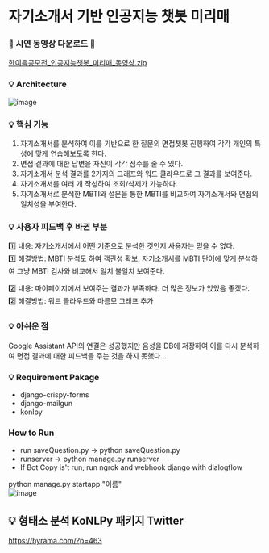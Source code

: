 # 자기소개서 기반 인공지능 챗봇 미리매


### 💎 시연 동영상 다운로드 💎
[한이음공모전_인공지능챗봇_미리매_동영상.zip](https://github.com/seeheee/interview_chatbot_last/files/6799342/_._._.zip)


### 💡 Architecture
![image](https://user-images.githubusercontent.com/53335160/125192436-d3aeb480-e282-11eb-8662-c5e7adabdd8e.png)


### 💡 핵심 기능
1. 자기소개서를 분석하여 이를 기반으로 한 질문의 면접챗봇 진행하여 각각 개인의 특성에 맞게 연습해보도록 한다.
2. 면접 결과에 대한 답변을 자신이 각각 점수를 줄 수 있다.
3. 자기소개서 분석 결과를 2가지의 그래프와 워드 클라우드로 그 결과를 보여준다.
4. 자기소개서를 여러 개 작성하여 조회/삭제가 가능하다.
5. 자기소개서로 분석한 MBTI와 설문을 통한 MBTI를 비교하여 자기소개서와 면접의 일치성을 부여한다.


### 💡 사용자 피드백 후 바뀐 부분
1️⃣ 내용: 자기소개서에서 어떤 기준으로 분석한 것인지 사용자는 믿을 수 없다.<br>
1️⃣ 해결방법: MBTI 분석도 하여 객관성 확보, 자기소개서를 MBTI 단어에 맞게 분석하여 그냥 MBTI 검사와 비교해서 일치 불일치 보여준다.<br>

2️⃣ 내용: 마이페이지에서 보여주는 결과가 부족하다. 더 많은 정보가 있었음 좋겠다.<br>
2️⃣ 해결방법: 워드 클라우드와 마름모 그래프 추가<br>

### 💡 아쉬운 점
Google Assistant API의 연결은 성공했지만 음성을 DB에 저장하여 이를 다시 분석하여 면접 결과에 대한 피드백을 주는 것을 하지 못했다...

### 💡 Requirement Pakage
* django-crispy-forms
* django-mailgun
* konlpy

### How to Run
* run saveQuestion.py -> python saveQuestion.py
* runserver -> python manage.py runserver
* If Bot Copy is't run, run ngrok and webhook django with dialogflow

python manage.py startapp "이름"<br>
![image](https://user-images.githubusercontent.com/53335160/125417840-1972d645-3d61-49b0-9a72-a9973ccb1f87.png)

## 💡 형태소 분석 KoNLPy 패키지 Twitter
https://hyrama.com/?p=463


